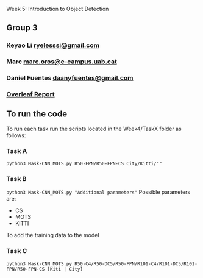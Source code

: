 Week 5: Introduction to Object Detection 
## Group 3
### Keyao Li ryelesssi@gmail.com
### Marc marc.oros@e-campus.uab.cat
### Daniel Fuentes daanyfuentes@gmail.com
### [Overleaf Report](https://www.overleaf.com/read/djsbfhpnqrqy "Ovearleaf")

## To run the code
To run each task run the scripts located in the Week4/TaskX folder as follows:

### Task A
`python3 Mask-CNN_MOTS.py R50-FPN/R50-FPN-CS City/Kitti/""`
### Task B
`python3 Mask-CNN_MOTS.py "Additional parameters"`
Possible parameters are:
- CS
- MOTS
- KITTI

To add the training data to the model
### Task C
`python3 Mask-CNN_MOTS.py R50-C4/R50-DC5/R50-FPN/R101-C4/R101-DC5/R101-FPN/R50-FPN-CS [Kiti | City]`
